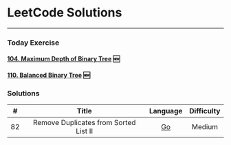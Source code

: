 # LeetCode Solutions

------

### Today Exercise

#### [104. Maximum Depth of Binary Tree](https://leetcode-cn.com/problems/maximum-depth-of-binary-tree/) 🆕

#### [110. Balanced Binary Tree](https://leetcode-cn.com/problems/balanced-binary-tree/) 🆕

### Solutions

|   #   |                 Title                 |                          Language                           | Difficulty |
| :---: | :-----------------------------------: | :---------------------------------------------------------: | :--------: |
|  82   | Remove Duplicates from Sorted List II | [Go](https://github.com/Coding4Today/leetcode-solutions/blob/master/Golang/82.%20Remove%20Duplicates%20from%20Sorted%20List%20II.md) |   Medium   |

